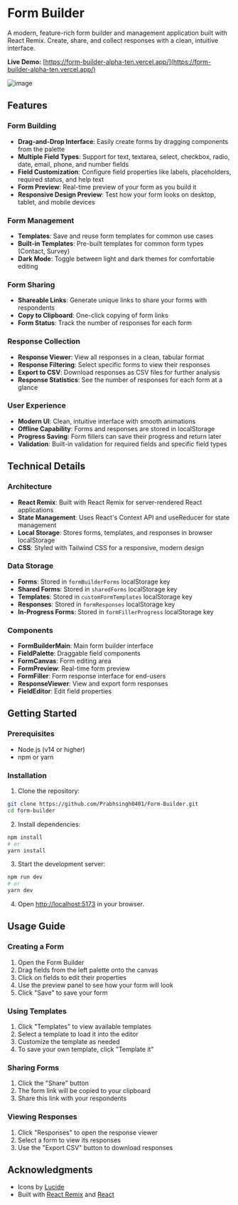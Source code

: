 # Form Builder

A modern, feature-rich form builder and management application built with React Remix. Create, share, and collect responses with a clean, intuitive interface.

**Live Demo:** [https://form-builder-alpha-ten.vercel.app/](https://form-builder-alpha-ten.vercel.app/)

![image](https://github.com/user-attachments/assets/97f72dc5-aba0-4d5d-af95-0630cbfa4425)


## Features

### Form Building
- **Drag-and-Drop Interface**: Easily create forms by dragging components from the palette
- **Multiple Field Types**: Support for text, textarea, select, checkbox, radio, date, email, phone, and number fields
- **Field Customization**: Configure field properties like labels, placeholders, required status, and help text
- **Form Preview**: Real-time preview of your form as you build it
- **Responsive Design Preview**: Test how your form looks on desktop, tablet, and mobile devices

### Form Management
- **Templates**: Save and reuse form templates for common use cases
- **Built-in Templates**: Pre-built templates for common form types (Contact, Survey)
- **Dark Mode**: Toggle between light and dark themes for comfortable editing

### Form Sharing
- **Shareable Links**: Generate unique links to share your forms with respondents
- **Copy to Clipboard**: One-click copying of form links
- **Form Status**: Track the number of responses for each form

### Response Collection
- **Response Viewer**: View all responses in a clean, tabular format
- **Response Filtering**: Select specific forms to view their responses
- **Export to CSV**: Download responses as CSV files for further analysis
- **Response Statistics**: See the number of responses for each form at a glance

### User Experience
- **Modern UI**: Clean, intuitive interface with smooth animations
- **Offline Capability**: Forms and responses are stored in localStorage
- **Progress Saving**: Form fillers can save their progress and return later
- **Validation**: Built-in validation for required fields and specific field types

## Technical Details

### Architecture
- **React Remix**: Built with React Remix for server-rendered React applications
- **State Management**: Uses React's Context API and useReducer for state management
- **Local Storage**: Stores forms, templates, and responses in browser localStorage
- **CSS**: Styled with Tailwind CSS for a responsive, modern design

### Data Storage
- **Forms**: Stored in `formBuilderForms` localStorage key
- **Shared Forms**: Stored in `sharedForms` localStorage key
- **Templates**: Stored in `customFormTemplates` localStorage key
- **Responses**: Stored in `formResponses` localStorage key
- **In-Progress Forms**: Stored in `formFillerProgress` localStorage key

### Components
- **FormBuilderMain**: Main form builder interface
- **FieldPalette**: Draggable field components
- **FormCanvas**: Form editing area
- **FormPreview**: Real-time form preview
- **FormFiller**: Form response interface for end-users
- **ResponseViewer**: View and export form responses
- **FieldEditor**: Edit field properties

## Getting Started

### Prerequisites
- Node.js (v14 or higher)
- npm or yarn

### Installation

1. Clone the repository:
```bash
git clone https://github.com/Prabhsingh0401/Form-Builder.git
cd form-builder
```

2. Install dependencies:
```bash
npm install
# or
yarn install
```

3. Start the development server:
```bash
npm run dev
# or
yarn dev
```

4. Open [http://localhost:5173](http://localhost:5173) in your browser.

## Usage Guide

### Creating a Form
1. Open the Form Builder
2. Drag fields from the left palette onto the canvas
3. Click on fields to edit their properties
4. Use the preview panel to see how your form will look
5. Click "Save" to save your form

### Using Templates
1. Click "Templates" to view available templates
2. Select a template to load it into the editor
3. Customize the template as needed
4. To save your own template, click "Template it"

### Sharing Forms
1. Click the "Share" button
2. The form link will be copied to your clipboard
3. Share this link with your respondents

### Viewing Responses
1. Click "Responses" to open the response viewer
2. Select a form to view its responses
3. Use the "Export CSV" button to download responses

## Acknowledgments

- Icons by [Lucide](https://lucide.dev/)
- Built with [React Remix](https://remix.run/) and [React](https://reactjs.org/)
